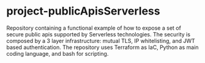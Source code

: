 # project-publicApisServerless
Repository containing a functional example of how to expose a set of secure public apis supported by Serverless technologies. The security is composed by a 3 layer infrastructure: mutual TLS, IP whitelisting, and JWT based authentication. The repository uses Terraform as IaC, Python as main coding language, and bash for scripting.
